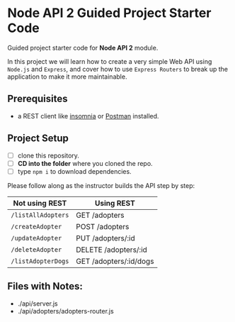 # Node API 2 Guided Project Starter Code

Guided project starter code for **Node API 2** module.

In this project we will learn how to create a very simple Web API using `Node.js` and `Express`, and cover how to use `Express Routers` to break up the application to make it more maintainable.

## Prerequisites

- a REST client like [insomnia](https://insomnia.rest/download/) or [Postman](https://www.getpostman.com/downloads/) installed.

## Project Setup

- [ ] clone this repository.
- [ ] **CD into the folder** where you cloned the repo.
- [ ] type `npm i` to download dependencies.

Please follow along as the instructor builds the API step by step:

| Not using REST      | Using REST                |
| ------------------- | --------------------------|
| `/listAllAdopters`  | GET    /adopters          |
| `/createAdopter`    | POST   /adopters          |
| `/updateAdopter`    | PUT    /adopters/:id      |
| `/deleteAdopter`    | DELETE /adopters/:id      |
| `/listAdopterDogs`  | GET    /adopters/:id/dogs |

## Files with Notes:
- ./api/server.js
- ./api/adopters/adopters-router.js
